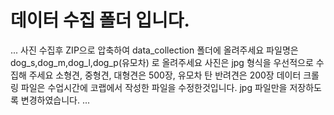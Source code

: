 # 데이터 수집 폴더 입니다.
...
사진 수집후 ZIP으로 압축하여 data_collection 폴더에 올려주세요
파일명은 dog_s,dog_m,dog_l,dog_p(유모차) 로 올려주세요
사진은 jpg 형식을 우선적으로 수집해 주세요
소형견, 중형견, 대형견은 500장, 유모차 탄 반려견은 200장
데이터 크롤링 파일은 수업시간에 코랩에서 작성한 파일을 수정한것입니다. jpg 파일만을 저장하도록 변경하였습니다.
...
